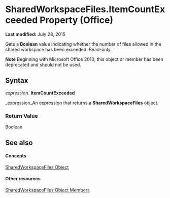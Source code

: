 
# SharedWorkspaceFiles.ItemCountExceeded Property (Office)

 **Last modified:** July 28, 2015

Gets a  **Boolean** value indicating whether the number of files allowed in the shared workspace has been exceeded. Read-only.

 **Note**  Beginning with Microsoft Office 2010, this object or member has been deprecated and should not be used.


## Syntax

 _expression_. **ItemCountExceeded**

 _expression_An expression that returns a  **SharedWorkspaceFiles** object.


### Return Value

Boolean


## See also


#### Concepts


 [SharedWorkspaceFiles Object](5e2937f7-f794-dffb-a1ec-69ea9a9e3546.md)
#### Other resources


 [SharedWorkspaceFiles Object Members](30e841ce-c8f1-249a-3bc7-6f204be64536.md)
